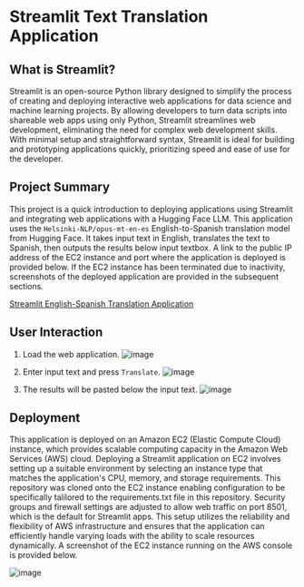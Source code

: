 # Streamlit Text Translation Application

## What is Streamlit?
Streamlit is an open-source Python library designed to simplify the process of creating and deploying interactive web applications for data science and machine learning projects. By allowing developers to turn data scripts into shareable web apps using only Python, Streamlit streamlines web development, eliminating the need for complex web development skills. With minimal setup and straightforward syntax, Streamlit is ideal for building and prototyping applications quickly, prioritizing speed and ease of use for the developer.

## Project Summary
This project is a quick introduction to deploying applications using Streamlit and integrating web applications with a Hugging Face LLM. This application uses the `Helsinki-NLP/opus-mt-en-es` English-to-Spanish translation model from Hugging Face. It takes input text in English, translates the text to Spanish, then outputs the results below input textbox. A link to the public IP address of the EC2 instance and port where the application is deployed is provided below. If the EC2 instance has been terminated due to inactivity, screenshots of the deployed application are provided in the subsequent sections.

[Streamlit English-Spanish Translation Application](http://34.201.91.74:8501/)



## User Interaction

1. Load the web application.
![image](https://github.com/matthold86/streamlit_LLM/assets/114833075/d13670de-850b-4041-b0b9-486fdefc0ae0)

2. Enter input text and press `Translate`.
![image](https://github.com/matthold86/streamlit_LLM/assets/114833075/83647f6f-8e65-4101-b947-246932084af7)

3. The results will be pasted below the input text.
![image](https://github.com/matthold86/streamlit_LLM/assets/114833075/8f59a6a9-a7b1-4407-b4b3-6f35097b92e4)

## Deployment

This application is deployed on an Amazon EC2 (Elastic Compute Cloud) instance, which provides scalable computing capacity in the Amazon Web Services (AWS) cloud. Deploying a Streamlit application on EC2 involves setting up a suitable environment by selecting an instance type that matches the application's CPU, memory, and storage requirements. This repository was cloned onto the EC2 instance enabling configuration to be specifically talilored to the requirements.txt file in this repository. Security groups and firewall settings are adjusted to allow web traffic on port 8501, which is the default for Streamlit apps. This setup utilizes the reliability and flexibility of AWS infrastructure and ensures that the application can efficiently handle varying loads with the ability to scale resources dynamically. A screenshot of the EC2 instance running on the AWS console is provided below.

![image](https://github.com/matthold86/streamlit_LLM/assets/114833075/bb933b6f-6b7c-42ff-8d06-79b38d2d5fb9)





